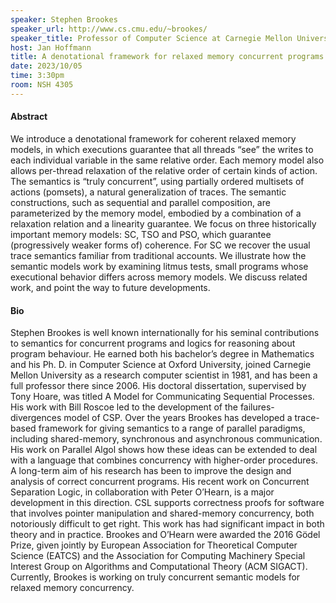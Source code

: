 ```yaml
---
speaker: Stephen Brookes
speaker_url: http://www.cs.cmu.edu/~brookes/
speaker_title: Professor of Computer Science at Carnegie Mellon University
host: Jan Hoffmann
title: A denotational framework for relaxed memory concurrent programs
date: 2023/10/05
time: 3:30pm
room: NSH 4305
---
```


#### Abstract

We introduce a denotational framework for coherent relaxed memory models, in
which executions guarantee that all threads “see” the writes to each individual
variable in the same relative order. Each memory model also allows per-thread
relaxation of the relative order of certain kinds of action. The semantics is
“truly concurrent”, using partially ordered multisets of actions (pomsets), a
natural generalization of traces. The semantic constructions, such as sequential
and parallel composition, are parameterized by the memory model, embodied
by a combination of a relaxation relation and a linearity guarantee. We focus
on three historically important memory models: SC, TSO and PSO, which
guarantee (progressively weaker forms of) coherence. For SC we recover the
usual trace semantics familiar from traditional accounts. We illustrate how
the semantic models work by examining litmus tests, small programs whose
executional behavior differs across memory models. We discuss related work,
and point the way to future developments.
#### Bio

Stephen Brookes is well known internationally for his seminal contributions to semantics for concurrent programs and logics for reasoning about program behaviour. He earned both his bachelor’s degree in Mathematics and his Ph. D. in Computer Science at Oxford University, joined Carnegie Mellon University as a research computer scientist in 1981, and has been a full professor there since 2006. His doctoral dissertation, supervised by Tony Hoare, was titled A Model for Communicating Sequential Processes. His work with Bill Roscoe led to the development of the failures-divergences model of CSP. Over the years Brookes has developed a trace-based framework for giving semantics to a range of parallel paradigms, including shared-memory, synchronous and asynchronous communication. His work on Parallel Algol shows how these ideas can be extended to deal with a language that combines concurrency with higher-order procedures. A long-term aim of his research has been to improve the design and analysis of correct concurrent programs. His recent work on Concurrent Separation Logic, in collaboration with Peter O’Hearn, is a major development in this direction. CSL supports correctness proofs for software that involves pointer manipulation and shared-memory concurrency, both notoriously difficult to get right. This work has had significant impact in both theory and in practice. Brookes and O’Hearn were awarded the 2016 Gödel Prize, given jointly by European Association for Theoretical Computer Science (EATCS) and the Association for Computing Machinery Special Interest Group on Algorithms and Computational Theory (ACM SIGACT). Currently, Brookes is working on truly concurrent semantic models for relaxed memory concurrency.
